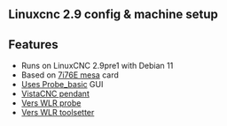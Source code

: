 ## Linuxcnc 2.9 config & machine setup

## Features

- Runs on LinuxCNC 2.9pre1 with Debian 11
- Based on [7i76E mesa](https://eusurplus.com/index.php?route=product/product&path=59_62&product_id=50) card
- [Uses Probe_basic](https://github.com/kcjengr/probe_basic) GUI 
- [VistaCNC pendant](http://www.vistacnc.com/)
- [Vers WLR probe](https://vers.by/en/blog/user-guides/vers-wlr)
- [Vers WLR toolsetter](https://vers.by/en/blog/user-guides/vers-wtsm)
